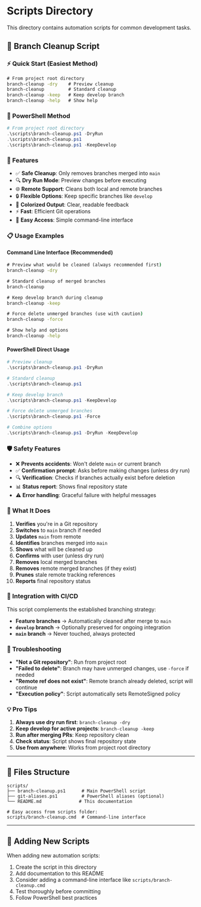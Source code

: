 # Scripts Directory

This directory contains automation scripts for common development tasks.

## 🧹 Branch Cleanup Script

### ⚡ Quick Start (Easiest Method)

```cmd
# From project root directory
branch-cleanup -dry    # Preview cleanup
branch-cleanup         # Standard cleanup
branch-cleanup -keep   # Keep develop branch
branch-cleanup -help   # Show help
```

### 🔧 PowerShell Method

```powershell
# From project root directory
.\scripts\branch-cleanup.ps1 -DryRun
.\scripts\branch-cleanup.ps1
.\scripts\branch-cleanup.ps1 -KeepDevelop
```

### 🎯 Features

- ✅ **Safe Cleanup**: Only removes branches merged into `main`
- 🔍 **Dry Run Mode**: Preview changes before executing  
- 🌐 **Remote Support**: Cleans both local and remote branches
- 🔒 **Flexible Options**: Keep specific branches like `develop`
- 🎨 **Colorized Output**: Clear, readable feedback
- ⚡ **Fast**: Efficient Git operations
- 🚀 **Easy Access**: Simple command-line interface

### 📋 Usage Examples

#### Command Line Interface (Recommended)

```cmd
# Preview what would be cleaned (always recommended first)
branch-cleanup -dry

# Standard cleanup of merged branches
branch-cleanup

# Keep develop branch during cleanup  
branch-cleanup -keep

# Force delete unmerged branches (use with caution)
branch-cleanup -force

# Show help and options
branch-cleanup -help
```

#### PowerShell Direct Usage

```powershell
# Preview cleanup
.\scripts\branch-cleanup.ps1 -DryRun

# Standard cleanup
.\scripts\branch-cleanup.ps1

# Keep develop branch
.\scripts\branch-cleanup.ps1 -KeepDevelop

# Force delete unmerged branches
.\scripts\branch-cleanup.ps1 -Force

# Combine options
.\scripts\branch-cleanup.ps1 -DryRun -KeepDevelop
```

### 🛡️ Safety Features

- ❌ **Prevents accidents**: Won't delete `main` or current branch
- ✅ **Confirmation prompt**: Asks before making changes (unless dry run)
- 🔍 **Verification**: Checks if branches actually exist before deletion
- 📊 **Status report**: Shows final repository state
- ⚠️ **Error handling**: Graceful failure with helpful messages

### 🔄 What It Does

1. **Verifies** you're in a Git repository
2. **Switches** to `main` branch if needed  
3. **Updates** `main` from remote
4. **Identifies** branches merged into `main`
5. **Shows** what will be cleaned up
6. **Confirms** with user (unless dry run)
7. **Removes** local merged branches
8. **Removes** remote merged branches (if they exist)
9. **Prunes** stale remote tracking references
10. **Reports** final repository status

### 🔗 Integration with CI/CD

This script complements the established branching strategy:

- **Feature branches** → Automatically cleaned after merge to `main`
- **`develop` branch** → Optionally preserved for ongoing integration  
- **`main` branch** → Never touched, always protected

### 🚨 Troubleshooting

- **"Not a Git repository"**: Run from project root
- **"Failed to delete"**: Branch may have unmerged changes, use `-force` if needed
- **"Remote ref does not exist"**: Remote branch already deleted, script will continue
- **"Execution policy"**: Script automatically sets RemoteSigned policy

### 💡 Pro Tips

1. **Always use dry run first**: `branch-cleanup -dry`
2. **Keep develop for active projects**: `branch-cleanup -keep`  
3. **Run after merging PRs**: Keep repository clean
4. **Check status**: Script shows final repository state
5. **Use from anywhere**: Works from project root directory

---

## 📁 Files Structure

```text
scripts/
├── branch-cleanup.ps1      # Main PowerShell script
├── git-aliases.ps1         # PowerShell aliases (optional)
└── README.md              # This documentation

# Easy access from scripts folder:
scripts/branch-cleanup.cmd  # Command-line interface
```

---

## 🔧 Adding New Scripts

When adding new automation scripts:

1. Create the script in this directory
2. Add documentation to this README
3. Consider adding a command-line interface like `scripts/branch-cleanup.cmd`
4. Test thoroughly before committing
5. Follow PowerShell best practices
